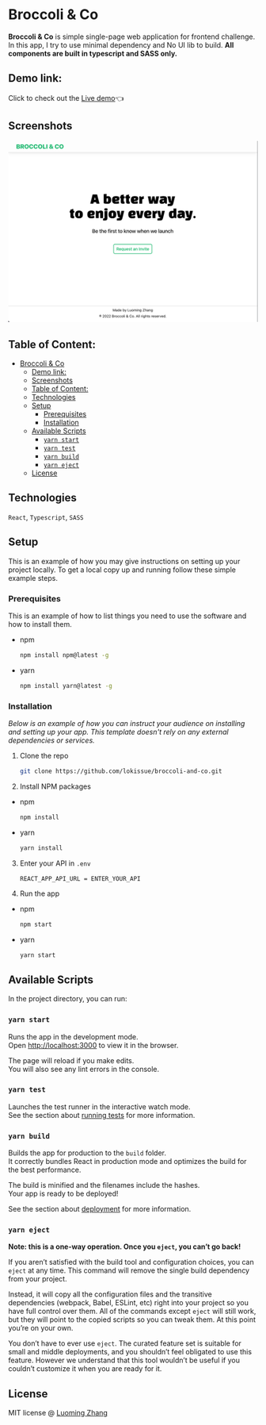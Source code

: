 # Broccoli & Co
**Broccoli & Co** is simple single-page web application for frontend challenge. 
In this app, I try to use minimal dependency and No UI lib to build.
**All components are built in typescript and SASS only.**

## Demo link:
Click to check out the [Live demo](https://quiet-sawine-9bfdda.netlify.app)👈
## Screenshots

![Broccoli & Co landing page preview](https://raw.githubusercontent.com/lokissue/broccoli-and-co/master/public/screenshot.png)

## Table of Content:

- [Broccoli & Co](#broccoli--co)
  - [Demo link:](#demo-link)
  - [Screenshots](#screenshots)
  - [Table of Content:](#table-of-content)
  - [Technologies](#technologies)
  - [Setup](#setup)
    - [Prerequisites](#prerequisites)
    - [Installation](#installation)
  - [Available Scripts](#available-scripts)
    - [`yarn start`](#yarn-start)
    - [`yarn test`](#yarn-test)
    - [`yarn build`](#yarn-build)
    - [`yarn eject`](#yarn-eject)
  - [License](#license)

## Technologies
`React`, `Typescript`, `SASS`

## Setup
This is an example of how you may give instructions on setting up your project locally.
To get a local copy up and running follow these simple example steps.

### Prerequisites
This is an example of how to list things you need to use the software and how to install them.
* npm
  ```sh
  npm install npm@latest -g
  ```

* yarn
  ```sh
  npm install yarn@latest -g
  ```
### Installation
_Below is an example of how you can instruct your audience on installing and setting up your app. This template doesn't rely on any external dependencies or services._

1. Clone the repo
   ```sh
   git clone https://github.com/lokissue/broccoli-and-co.git
   ```
2. Install NPM packages
* npm
   ```sh
   npm install
   ```

* yarn
   ```sh
   yarn install
   ```
3. Enter your API in `.env`
   ```
   REACT_APP_API_URL = ENTER_YOUR_API
    ```
4. Run the app
* npm
   ```sh
   npm start
   ```

* yarn
   ```sh
   yarn start
   ```

## Available Scripts

In the project directory, you can run:

### `yarn start`

Runs the app in the development mode.\
Open [http://localhost:3000](http://localhost:3000) to view it in the browser.

The page will reload if you make edits.\
You will also see any lint errors in the console.

### `yarn test`

Launches the test runner in the interactive watch mode.\
See the section about [running tests](https://facebook.github.io/create-react-app/docs/running-tests) for more information.

### `yarn build`

Builds the app for production to the `build` folder.\
It correctly bundles React in production mode and optimizes the build for the best performance.

The build is minified and the filenames include the hashes.\
Your app is ready to be deployed!

See the section about [deployment](https://facebook.github.io/create-react-app/docs/deployment) for more information.

### `yarn eject`

**Note: this is a one-way operation. Once you `eject`, you can’t go back!**

If you aren’t satisfied with the build tool and configuration choices, you can `eject` at any time. This command will remove the single build dependency from your project.

Instead, it will copy all the configuration files and the transitive dependencies (webpack, Babel, ESLint, etc) right into your project so you have full control over them. All of the commands except `eject` will still work, but they will point to the copied scripts so you can tweak them. At this point you’re on your own.

You don’t have to ever use `eject`. The curated feature set is suitable for small and middle deployments, and you shouldn’t feel obligated to use this feature. However we understand that this tool wouldn’t be useful if you couldn’t customize it when you are ready for it.

## License

MIT license @ [Luoming Zhang]([author.com](https://github.com/lokissue))





